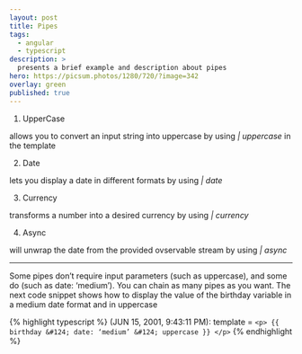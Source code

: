```yaml
---
layout: post
title: Pipes
tags:
  - angular
  - typescript
description: >
  presents a brief example and description about pipes
hero: https://picsum.photos/1280/720/?image=342
overlay: green
published: true
---
```


1. UpperCase

allows you to convert an input string into uppercase by using *&#124; uppercase* in the template

2. Date

lets you display a date in different formats by using *&#124; date*

3. Currency

transforms a number into a desired currency by using *&#124; currency*

4. Async

will unwrap the date from the provided ovservable stream by using *&#124; async*

---

Some pipes don’t require input parameters (such as uppercase), and some do (such as date: ‘medium’). You can chain as many pipes as you want.
The next code snippet shows how to display the value of the birthday variable in a medium date format and in uppercase

{% highlight typescript %}
(JUN 15, 2001, 9:43:11 PM): template = `<p> {{ birthday &#124; date: ‘medium’ &#124; uppercase }} </p>`
{% endhighlight %}
